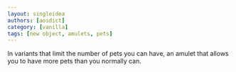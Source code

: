 ```yaml
---
layout: singleidea
authors: [aosdict]
category: [vanilla]
tags: [new object, amulets, pets]
---
```

In variants that limit the number of pets you can have, an amulet that allows you to have more pets than you normally can.
